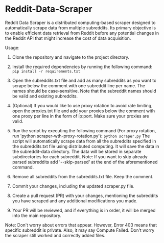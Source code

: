 # Reddit-Data-Scraper

Reddit Data Scraper is a distributed computing-based scraper designed to automatically scrape data from multiple subreddits. Its primary objective is to enable efficient data retrieval from Reddit before any potential changes in the Reddit API that might increase the cost of data acquisition.

Usage:

1. Clone the repository and navigate to the project directory.

2. Install the required dependencies by running the following command:
```pip install -r requirements.txt```

3. Open the subreddits.txt file and add as many subreddits as you want to scrape below the comment with one subreddit line per name. The names should be case-sensitive. Note that the subreddit names should be valid and existing subreddits.

4. (Optional) If you would like to use proxy rotation to avoid rate limiting, open the proxies.txt file and add your proxies below the comment with one proxy per line in the form of ip:port. Make sure your proxies are valid.

5. Run the script by executing the following command (For proxy rotation, run 'python scraper-wth-proxy-rotation.py'):
```python scraper.py```
The script will automatically scrape data from all the subreddits specified in the subreddits.txt file using distributed computing. It will save the data in the subreddit-data directory. The data will be stored in separate subdirectories for each subreddit.
Note: If you want to skip already parsed subreddits add '--skip-parsed' at the end of the aforementioned command.

6. Remove all subreddits from the subreddits.txt file. Keep the comment.

7. Commit your changes, including the updated scraper.py file.

8. Create a pull request (PR) with your changes, mentioning the subreddits you have scraped and any additional modifications you made.

9. Your PR will be reviewed, and if everything is in order, it will be merged into the main repository.

Note: Don't worry about errors that appear. However, Error 403 means that specific subreddit is private. Also, it may say Compute Failed. Don't worry the scraper still worked and correctly added files.